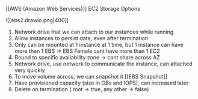 [[AWS (Amazon Web Services)]] EC2 Storage Options

![[ebs2.drawio.png|400]]
1. Network drive that we can attach to our instances while running
2. Allow instances to persist data, even after termination
3. Only can be mounted at 1 instance at 1 time, but 1 instance can have more than 1 EBS -> EBS Female cant have more than 1 EC2
4. Bound to specific availability zone -> cant share across AZ
5. Network drive, use network to communicate the instance, can attached very quickly
6. To move volume across, we can snapshot it [[EBS Snapshot]]
7. Have provisioned capacity (size in GBs and IOPS), can increased later
8. Delete on termination ( root -> true, any other -> false)
